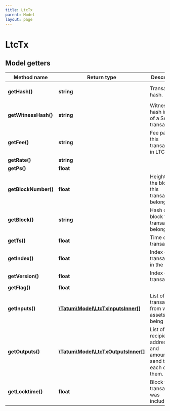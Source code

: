 ```yaml
---
title: LtcTx
parent: Model
layout: page
---
```


# LtcTx

## Model getters

Method name | Return type | Description | Notes
------------ | ------------- | ------------- | -------------
**getHash()** | **string** | Transaction hash. | ex.: `5f83d51c8d3054012cea3011fa626b85d89442788721afd60719ab1f9ab8f78a` [optional]
**getWitnessHash()** | **string** | Witness hash in case of a SegWit transaction. | ex.: `d819688a3ac77cb6d2751808e5411baf7e20fa3eeeccf65867554a09beddd9a3` [optional]
**getFee()** | **string** | Fee paid for this transaction, in LTC. | ex.: `0.00001682` [optional]
**getRate()** | **string** |  | ex.: `0.00010011` [optional]
**getPs()** | **float** |  | ex.: `1572703011` [optional]
**getBlockNumber()** | **float** | Height of the block this transaction belongs to. | ex.: `1233224` [optional]
**getBlock()** | **string** | Hash of the block this transaction belongs to. | ex.: `b540bf37450eae0fb9fb7f190009ca890f0dd17cb19521c6241a0dc5e70f67dc` [optional]
**getTs()** | **float** | Time of the transaction. | ex.: `1572694484` [optional]
**getIndex()** | **float** | Index of the transaction in the block. | ex.: `2` [optional]
**getVersion()** | **float** | Index of the transaction. | ex.: `2` [optional]
**getFlag()** | **float** |  | ex.: `1` [optional]
**getInputs()** | [**\Tatum\Model\LtcTxInputsInner[]**](../LtcTxInputsInner) | List of transactions, from which assets are being sent. | ex.: `null` [optional]
**getOutputs()** | [**\Tatum\Model\LtcTxOutputsInner[]**](../LtcTxOutputsInner) | List of recipient addresses and amounts to send to each of them. | ex.: `null` [optional]
**getLocktime()** | **float** | Block this transaction was included in. | ex.: `1233222` [optional]

